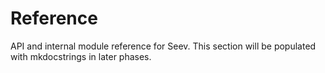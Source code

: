 # Reference

API and internal module reference for Seev. This section will be populated with mkdocstrings in later phases.